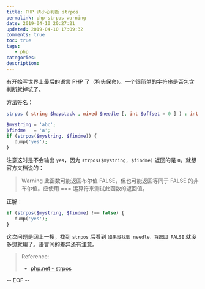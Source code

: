 ```yaml
---
title: PHP 请小心判断 strpos
permalink: php-strpos-warning
date: 2019-04-10 20:27:21
updated: 2019-04-10 17:09:32
comments: true
toc: true
tags:
   - php
categories:
description:
---
```


有开始写世界上最后的语言 PHP 了（狗头保命）。一个很简单的字符串是否包含判断就掉坑了。

方法签名：

```php
strpos ( string $haystack , mixed $needle [, int $offset = 0 ] ) : int
```

<!-- more -->

```php
$mystring = 'abc';
$findme   = 'a';
if (strpos($mystring, $findme)) {
   dump('yes');
}
```

注意这时是不会输出 `yes`，因为 `strpos($mystring, $findme)` 返回的是 `0`。就想官方文档说的：

> Warning 此函数可能返回布尔值 FALSE，但也可能返回等同于 FALSE 的非布尔值。应使用 === 运算符来测试此函数的返回值。

正解：

```php
if (strpos($mystring, $findme) !== false) {
   dump('yes');
}
```

这次问题是网上一搜，找到 `strpos` 后看到 `如果没找到 needle，将返回 FALSE` 就没多想就用了。语言间的差异还有注意。

> Reference:
>
> - [php.net - strpos](https://www.php.net/manual/zh/function.strpos.php)

-- EOF --